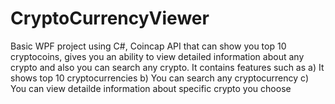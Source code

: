 # CryptoCurrencyViewer
 Basic WPF project using C#, Coincap API that can show you top 10 cryptocoins, gives you an ability to view detailed information about any crypto and also you can search any crypto.
 It contains features such as
  a) It shows top 10 cryptocurrencies 
  b) You can search any cryptocurrency
  c) You can view detailde information about specific crypto you choose

